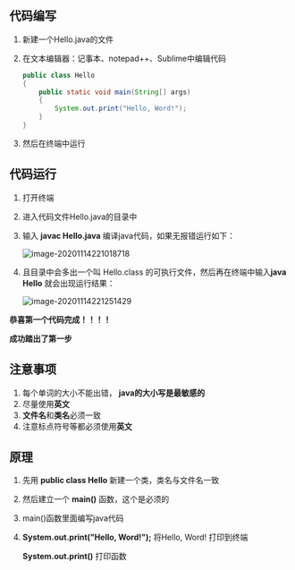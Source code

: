 ## 代码编写

1. 新建一个Hello.java的文件

2. 在文本编辑器：记事本、notepad++、Sublime中编辑代码

    ```java
    public class Hello
    {
    	public static void main(String[] args)
    	{
    		System.out.print("Hello, Word!");
    	}
    }
    ```

3. 然后在终端中运行



## 代码运行

1. 打开终端

2. 进入代码文件Hello.java的目录中

3. 输入 **javac Hello.java** 编译java代码，如果无报错运行如下：

    ![image-20201114221018718](https://img2020.cnblogs.com/blog/2213660/202011/2213660-20201114221020113-1093236322.png)

4. 且目录中会多出一个叫 Hello.class 的可执行文件，然后再在终端中输入**java Hello** 就会出现运行结果：

    ![image-20201114221251429](https://img2020.cnblogs.com/blog/2213660/202011/2213660-20201114221252858-808866709.png)

**恭喜第一个代码完成！！！！**

**成功踏出了第一步**



## 注意事项

1.  每个单词的大小不能出错， **java的大小写是最敏感的**
2.  尽量使用**英文**
3. **文件名**和**类名**必须一致
4.  注意标点符号等都必须使用**英文**



## 原理

1. 先用 **public class Hello** 新建一个类，类名与文件名一致

2. 然后建立一个 **main()** 函数，这个是必须的

3. main()函数里面编写java代码

4. **System.out.print("Hello, Word!");** 将Hello, Word! 打印到终端

    **System.out.print()** 打印函数

